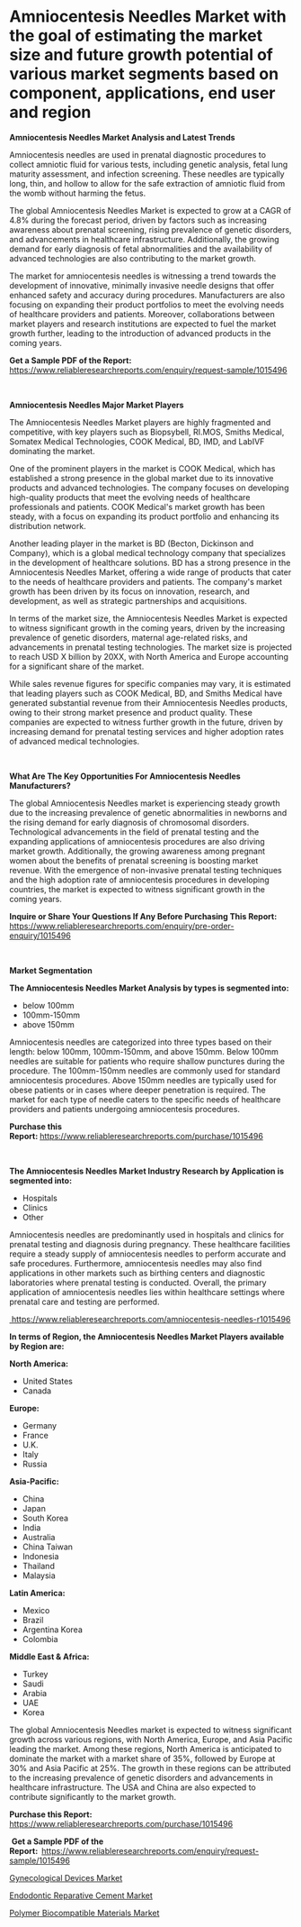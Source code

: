 <p><h1>Amniocentesis Needles Market with the goal of estimating the market size and future growth potential of various market segments based on component, applications, end user and region</h1></p><p><strong>Amniocentesis Needles Market Analysis and Latest Trends</strong></p>
<p><p>Amniocentesis needles are used in prenatal diagnostic procedures to collect amniotic fluid for various tests, including genetic analysis, fetal lung maturity assessment, and infection screening. These needles are typically long, thin, and hollow to allow for the safe extraction of amniotic fluid from the womb without harming the fetus.</p><p>The global Amniocentesis Needles Market is expected to grow at a CAGR of 4.8% during the forecast period, driven by factors such as increasing awareness about prenatal screening, rising prevalence of genetic disorders, and advancements in healthcare infrastructure. Additionally, the growing demand for early diagnosis of fetal abnormalities and the availability of advanced technologies are also contributing to the market growth.</p><p>The market for amniocentesis needles is witnessing a trend towards the development of innovative, minimally invasive needle designs that offer enhanced safety and accuracy during procedures. Manufacturers are also focusing on expanding their product portfolios to meet the evolving needs of healthcare providers and patients. Moreover, collaborations between market players and research institutions are expected to fuel the market growth further, leading to the introduction of advanced products in the coming years.</p></p>
<p><strong>Get a Sample PDF of the Report:&nbsp;</strong> <a href="https://www.reliableresearchreports.com/enquiry/request-sample/1015496">https://www.reliableresearchreports.com/enquiry/request-sample/1015496</a></p>
<p>&nbsp;</p>
<p><strong>Amniocentesis Needles Major Market Players</strong></p>
<p><p>The Amniocentesis Needles Market players are highly fragmented and competitive, with key players such as Biopsybell, RI.MOS, Smiths Medical, Somatex Medical Technologies, COOK Medical, BD, IMD, and LabIVF dominating the market. </p><p>One of the prominent players in the market is COOK Medical, which has established a strong presence in the global market due to its innovative products and advanced technologies. The company focuses on developing high-quality products that meet the evolving needs of healthcare professionals and patients. COOK Medical's market growth has been steady, with a focus on expanding its product portfolio and enhancing its distribution network.</p><p>Another leading player in the market is BD (Becton, Dickinson and Company), which is a global medical technology company that specializes in the development of healthcare solutions. BD has a strong presence in the Amniocentesis Needles Market, offering a wide range of products that cater to the needs of healthcare providers and patients. The company's market growth has been driven by its focus on innovation, research, and development, as well as strategic partnerships and acquisitions.</p><p>In terms of the market size, the Amniocentesis Needles Market is expected to witness significant growth in the coming years, driven by the increasing prevalence of genetic disorders, maternal age-related risks, and advancements in prenatal testing technologies. The market size is projected to reach USD X billion by 20XX, with North America and Europe accounting for a significant share of the market.</p><p>While sales revenue figures for specific companies may vary, it is estimated that leading players such as COOK Medical, BD, and Smiths Medical have generated substantial revenue from their Amniocentesis Needles products, owing to their strong market presence and product quality. These companies are expected to witness further growth in the future, driven by increasing demand for prenatal testing services and higher adoption rates of advanced medical technologies.</p></p>
<p>&nbsp;</p>
<p><strong>What Are The Key Opportunities For Amniocentesis Needles Manufacturers?</strong></p>
<p><p>The global Amniocentesis Needles market is experiencing steady growth due to the increasing prevalence of genetic abnormalities in newborns and the rising demand for early diagnosis of chromosomal disorders. Technological advancements in the field of prenatal testing and the expanding applications of amniocentesis procedures are also driving market growth. Additionally, the growing awareness among pregnant women about the benefits of prenatal screening is boosting market revenue. With the emergence of non-invasive prenatal testing techniques and the high adoption rate of amniocentesis procedures in developing countries, the market is expected to witness significant growth in the coming years.</p></p>
<p><strong>Inquire or Share Your Questions If Any Before Purchasing This Report:</strong> <a href="https://www.reliableresearchreports.com/enquiry/pre-order-enquiry/1015496">https://www.reliableresearchreports.com/enquiry/pre-order-enquiry/1015496</a></p>
<p>&nbsp;</p>
<p><strong>Market Segmentation</strong></p>
<p><strong>The Amniocentesis Needles Market Analysis by types is segmented into:</strong></p>
<p><ul><li>below 100mm</li><li>100mm-150mm</li><li>above 150mm</li></ul></p>
<p><p>Amniocentesis needles are categorized into three types based on their length: below 100mm, 100mm-150mm, and above 150mm. Below 100mm needles are suitable for patients who require shallow punctures during the procedure. The 100mm-150mm needles are commonly used for standard amniocentesis procedures. Above 150mm needles are typically used for obese patients or in cases where deeper penetration is required. The market for each type of needle caters to the specific needs of healthcare providers and patients undergoing amniocentesis procedures.</p></p>
<p><strong>Purchase this Report:&nbsp;</strong><a href="https://www.reliableresearchreports.com/purchase/1015496">https://www.reliableresearchreports.com/purchase/1015496</a></p>
<p>&nbsp;</p>
<p><strong>The Amniocentesis Needles Market Industry Research by Application is segmented into:</strong></p>
<p><ul><li>Hospitals</li><li>Clinics</li><li>Other</li></ul></p>
<p><p>Amniocentesis needles are predominantly used in hospitals and clinics for prenatal testing and diagnosis during pregnancy. These healthcare facilities require a steady supply of amniocentesis needles to perform accurate and safe procedures. Furthermore, amniocentesis needles may also find applications in other markets such as birthing centers and diagnostic laboratories where prenatal testing is conducted. Overall, the primary application of amniocentesis needles lies within healthcare settings where prenatal care and testing are performed.</p></p>
<p><a href="https://www.reliableresearchreports.com/amniocentesis-needles-r1015496">&nbsp;https://www.reliableresearchreports.com/amniocentesis-needles-r1015496</a></p>
<p><strong>In terms of Region, the Amniocentesis Needles Market Players available by Region are:</strong></p>
<p>
    <p> <strong> North America: </strong>
        <ul>
            <li>United States</li>
            <li>Canada</li>
        </ul>
        </p> 
    <p> <strong> Europe: </strong>
        <ul>
            <li>Germany</li>
            <li>France</li>
            <li>U.K.</li>
            <li>Italy</li>
            <li>Russia</li>
        </ul>
        </p> 
    <p> <strong> Asia-Pacific: </strong>
        <ul>
            <li>China</li>
            <li>Japan</li>
            <li>South Korea</li>
            <li>India</li>
            <li>Australia</li>
            <li>China Taiwan</li>
            <li>Indonesia</li>
            <li>Thailand</li>
            <li>Malaysia</li>
        </ul>
        </p> 
    <p> <strong> Latin America: </strong>
        <ul>
            <li>Mexico</li>
            <li>Brazil</li>
            <li>Argentina Korea</li>
            <li>Colombia</li>
        </ul>
        </p> 
    <p> <strong> Middle East & Africa: </strong>
        <ul>
            <li>Turkey</li>
            <li>Saudi</li>
            <li>Arabia</li>
            <li>UAE</li>
            <li>Korea</li>
        </ul>
    </p>
    </p>
<p><p>The global Amniocentesis Needles market is expected to witness significant growth across various regions, with North America, Europe, and Asia Pacific leading the market. Among these regions, North America is anticipated to dominate the market with a market share of 35%, followed by Europe at 30% and Asia Pacific at 25%. The growth in these regions can be attributed to the increasing prevalence of genetic disorders and advancements in healthcare infrastructure. The USA and China are also expected to contribute significantly to the market growth.</p></p>
<p><strong>Purchase this Report: </strong><a href="https://www.reliableresearchreports.com/purchase/1015496">https://www.reliableresearchreports.com/purchase/1015496</a></p>
<p>&nbsp;<strong>Get a Sample PDF of the Report:&nbsp;&nbsp;</strong><a href="https://www.reliableresearchreports.com/enquiry/request-sample/1015496">https://www.reliableresearchreports.com/enquiry/request-sample/1015496</a></p>
<p><strong></strong></p>
<p><p><a href="https://github.com/suaretopek9/Market-Research-Report-List-2/blob/main/gynecological-devices-market.md">Gynecological Devices Market</a></p><p><a href="https://github.com/mharielmesa/Market-Research-Report-List-3/blob/main/endodontic-reparative-cement-market.md">Endodontic Reparative Cement Market</a></p><p><a href="https://issuu.com/reportprime-2/docs/polymer-biocompatible-materials-market-size-2030.p">Polymer Biocompatible Materials Market</a></p></p>